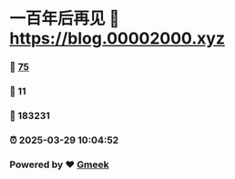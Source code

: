 # 一百年后再见 :link: https://blog.00002000.xyz 
### :page_facing_up: [75](https://blog.00002000.xyz/tag.html) 
### :speech_balloon: 11 
### :hibiscus: 183231 
### :alarm_clock: 2025-03-29 10:04:52 
### Powered by :heart: [Gmeek](https://github.com/Meekdai/Gmeek)
